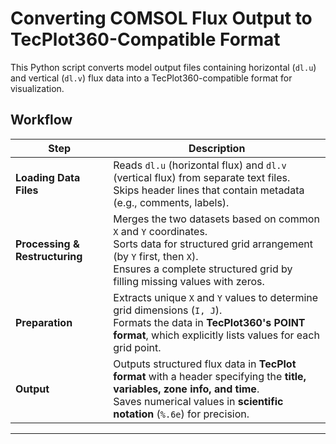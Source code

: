 # Converting COMSOL Flux Output to TecPlot360-Compatible Format
This Python script converts model output files containing horizontal (`dl.u`) and vertical (`dl.v`) flux data into a TecPlot360-compatible format for visualization.
## Workflow

| **Step**                | **Description** |
|-------------------------|----------------|
| **Loading Data Files**  | Reads `dl.u` (horizontal flux) and `dl.v` (vertical flux) from separate text files. <br> Skips header lines that contain metadata (e.g., comments, labels). |
| **Processing & Restructuring** | Merges the two datasets based on common `X` and `Y` coordinates. <br> Sorts data for structured grid arrangement (by `Y` first, then `X`). <br> Ensures a complete structured grid by filling missing values with zeros. |
| **Preparation**         | Extracts unique `X` and `Y` values to determine grid dimensions (`I, J`). <br> Formats the data in **TecPlot360's POINT format**, which explicitly lists values for each grid point. |
| **Output**             | Outputs structured flux data in **TecPlot format** with a header specifying the **title, variables, zone info, and time**. <br> Saves numerical values in **scientific notation** (`%.6e`) for precision. |

---

